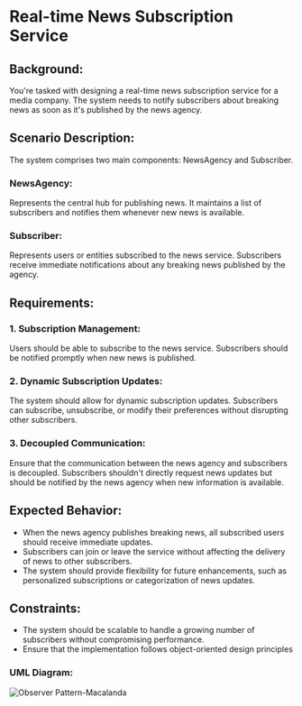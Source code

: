 # Real-time News Subscription Service

## Background: 
You're tasked with designing a real-time news subscription service for a media company. The system needs to notify subscribers about breaking news as soon as it's published by the news agency.

## Scenario Description: 
The system comprises two main components: NewsAgency and Subscriber.

### NewsAgency: 
Represents the central hub for publishing news. It maintains a list of subscribers and notifies them whenever new news is available.

### Subscriber: 
Represents users or entities subscribed to the news service. Subscribers receive immediate notifications about any breaking news published by the agency.

## Requirements:

### 1. Subscription Management:

Users should be able to subscribe to the news service.
Subscribers should be notified promptly when new news is published.

### 2. Dynamic Subscription Updates:

The system should allow for dynamic subscription updates. Subscribers can subscribe, unsubscribe, or modify their preferences without disrupting other subscribers.

### 3. Decoupled Communication:

Ensure that the communication between the news agency and subscribers is decoupled. Subscribers shouldn't directly request news updates but should be notified by the news agency when new information is available.

## Expected Behavior:

* When the news agency publishes breaking news, all subscribed users should receive immediate updates.
* Subscribers can join or leave the service without affecting the delivery of news to other subscribers.
* The system should provide flexibility for future enhancements, such as personalized subscriptions or categorization of news updates.

## Constraints:

* The system should be scalable to handle a growing number of subscribers without compromising performance.
* Ensure that the implementation follows object-oriented design principles

### UML Diagram:
![Observer Pattern-Macalanda](https://github.com/user-attachments/assets/662fd72f-2e03-4ade-b43f-d05da6506bc8)
